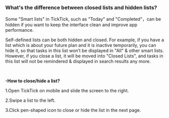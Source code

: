 ### What's the difference between closed lists and hidden lists?

Some "Smart lists" in TickTick, such as "Today" and "Completed"，can be hidden if you want to keep the interface clean and improve app performance.

Self-defined lists can be both hidden and closed. For example, if you have a list which is about your future plan and it is inactive temporarily, you can hide it, so that tasks in this list won’t be displayed in "All" & other smart lists. However, if you close a list, it will be moved into "Closed Lists", and tasks in this list will not be remindered & displayed in search results any more.

<br />

**-How to close/hide a list?**

1.Open TickTick on mobile and slide the screen to the right.

2.Swipe a list to the left.

3.Click pen-shaped icon to close or hide the list in the next page.

